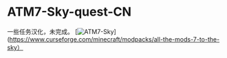 # ATM7-Sky-quest-CN
一些任务汉化，未完成。
[![ATM7-Sky](https://img.shields.io/badge/CurseForge-AlltheMods7%20TotheSky-B54786)](https://www.curseforge.com/minecraft/modpacks/all-the-mods-7-to-the-sky）
